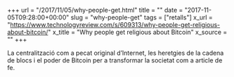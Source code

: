+++
url = "/2017/11/05/why-people-get.html"
title = ""
date = "2017-11-05T09:28:00+00:00"
slug = "why-people-get"
tags = ["retalls"]
x_url = "https://www.technologyreview.com/s/609313/why-people-get-religious-about-bitcoin/"
x_title = "Why people get religious about Bitcoin"
x_source = ""
+++


La centralització com a pecat original d’Internet, les heretgies de la cadena de blocs i el poder de Bitcoin per a transformar la societat com a article de fe.
